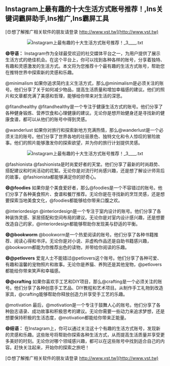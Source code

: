 ## **Instagram上最有趣的十大生活方式账号推荐！,Ins关键词霸屏助手,Ins推广,Ins霸屏工具**

[😍想了解推广相关软件的朋友请登录 http://www.vst.tw](http://www.vst.tw)

 <center><img src="https://vst.tw/MP4/tuiguang/png/4.png" alt="Instagram上最有趣的十大生活方式账号推荐！_3____.txt"></center>

**😄导语：**
Instagram作为全球最受欢迎的社交媒体平台之一，为用户提供了展示生活方式的绝佳机会。在这个平台上，你可以找到各种各样的账号，分享着独特、有趣和灵感激发的生活方式。本文将为您推荐十个最有趣的生活方式账号，帮助您在推特世界中探索新的灵感和乐趣。

@minimalism
如果你追求简约主义生活方式，那么@minimalism是必须关注的账号。他们分享了关于如何减少物品，提高生活质量和增加幸福感的建议。他们的照片和文章都充满了美感和哲理，能够给你带来对生活的深思。

@fitandhealthy
@fitandhealthy是一个专注于健康生活方式的账号。他们分享了各种健身锻炼、营养饮食和心理健康的建议。无论你是想开始健身还是寻找新的健康食谱，都可以从他们的账号中得到灵感。

@wanderlust
如果你对旅行和探索新地方充满热情，那么@wanderlust是一个必须关注的账号。他们分享了世界各地的壮丽景色、独特文化和令人惊叹的冒险故事。他们的照片能够激发你的探索欲望，并为你的旅行计划提供灵感。

 <center><img src="https://vst.tw/MP4/tuiguang/png/3.png" alt="Instagram上最有趣的十大生活方式账号推荐！_3____.txt"></center>

@fashionista
@fashionista是时尚爱好者的天堂。他们分享了最新的时尚趋势、搭配建议和时尚活动的花絮。无论你是对流行时尚感兴趣，还是想了解设计师背后的故事，@fashionista都能够满足你的好奇心。

**😄@foodies**
如果你是个美食爱好者，那么@foodies是一个不容错过的账号。他们分享了各种美食照片、食谱和餐厅推荐。无论你是在寻找新的烹饪灵感，还是想要探索当地美食文化，@foodies都能够给你带来口腹之欢。

@interiordesign
@interiordesign是一个专注于室内设计的账号。他们分享了各种装饰灵感、家居搭配和空间布局的建议。无论你是对室内设计感兴趣，还是想要改造自己的家，@interiordesign都能够帮助你发现美与舒适的平衡。

**😄@bookworm**
@bookworm是一个热爱阅读的账号。他们分享了各种书籍推荐、阅读心得和书评。无论你是对小说、非虚构作品还是自助书籍感兴趣，@bookworm都能为你推荐出色的读物，并带给你阅读的乐趣。

**😄@petlovers**
爱宠人士不能错过@petlovers这个账号。他们分享了各种可爱、有趣和温馨的宠物照片和故事。无论你是养猫、养狗还是其他宠物，@petlovers都能给你带来笑声和幸福感。

**😄@crafting**
如果你喜欢手工艺和DIY项目，那么@crafting是一个必须关注的账号。他们分享了各种创意手工艺品、DIY教程和艺术项目。从制作手工礼物到改造家具，@crafting能够帮助你释放创造力并享受手工艺的乐趣。

@motivation
最后，@motivation是一个专注于鼓舞人心的账号。他们分享了各种励志语录、成功故事和积极思考的建议。无论你需要一些动力来追求梦想，还是想要保持积极的生活态度，@motivation都能给你带来正能量。

**😄结语：**
在Instagram上，你可以通过关注这十个有趣的生活方式账号，发现新的灵感和乐趣。这些账号将帮助你探索各种生活方式，从而提高生活质量并享受更多美好的时刻。无论你对哪个领域感兴趣，都可以在这些账号中找到适合自己的内容。赶快关注起来，开始你的探索之旅吧！

[😍想了解推广相关软件的朋友请登录 http://www.vst.tw](http://www.vst.tw)



